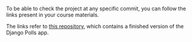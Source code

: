 To be able to check the project at any specific commit, you can follow the links present in your course materials.

The links refer to [this repository](https://github.com/CodingNomads/django-polls), which contains a finished version of the Django Polls app.
